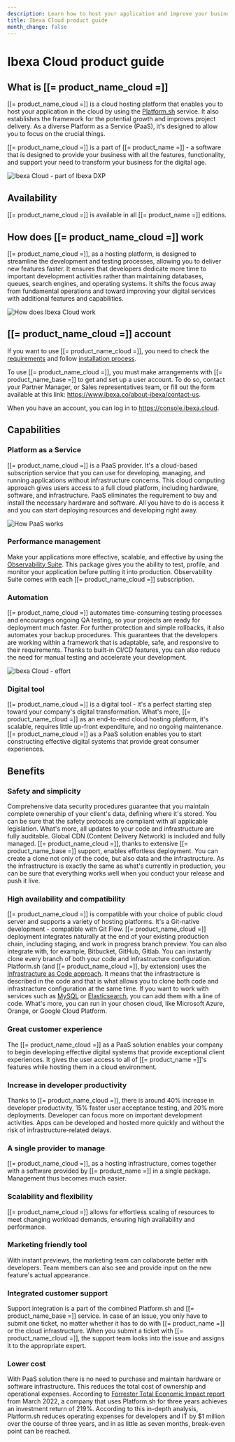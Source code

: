 ```yaml
---
description: Learn how to host your application and improve your business processess by using Ibexa Cloud hosting platform.
title: Ibexa Cloud product guide
month_change: false
---
```


# Ibexa Cloud product guide

## What is [[= product_name_cloud =]]

[[= product_name_cloud =]] is a cloud hosting platform that enables you to host your application in the cloud by using the [Platform.sh](https://platform.sh/) service.
It also establishes the framework for the potential growth and improves project delivery.
As a diverse Platform as a Service (PaaS), it's designed to allow you to focus on the crucial things.

[[= product_name_cloud =]] is a part of [[= product_name =]] - a software that is designed to provide your business with all the features, functionality, and support your need to transform your business for the digital age.

![Ibexa Cloud - part of Ibexa DXP](ibexa_cloud_dxp.png)

## Availability

[[= product_name_cloud =]] is available in all [[= product_name =]] editions.

## How does [[= product_name_cloud =]] work

[[= product_name_cloud =]], as a hosting platform, is designed to streamline the development and testing processes, allowing you to deliver new features faster.
It ensures that developers dedicate more time to important development activities rather than maintaining databases, queues, search engines, and operating systems.
It shifts the focus away from fundamental operations and toward improving your digital services with additional features and capabilities.

![How does Ibexa Cloud work](ibexa_cloud.png)

## [[= product_name_cloud =]] account

If you want to use [[= product_name_cloud =]], you need to check the [requirements](requirements.md#ibexa-cloud-requirements-and-setup) and follow [installation process](install_on_ibexa_cloud.md).

To use [[= product_name_cloud =]], you must make arrangements with [[= product_name_base =]] to get and set up a user account.
To do so, contact your Partner Manager, or Sales representatives team, or fill out the form available at this link: https://www.ibexa.co/about-ibexa/contact-us.

When you have an account, you can log in to https://console.ibexa.cloud.

## Capabilities

### Platform as a Service

[[= product_name_cloud =]] is a PaaS provider.
It's a cloud-based subscription service that you can use for developing, managing, and running applications without infrastructure concerns.
This cloud computing approach gives users access to a full cloud platform, including hardware, software, and infrastructure.
PaaS eliminates the requirement to buy and install the necessary hardware and software.
All you have to do is access it and you can start deploying resources and developing right away.

![How PaaS works](how_paas_works.png)

### Performance management

Make your applications more effective, scalable, and effective by using the [Observability Suite](https://platform.sh/features/observability-suite/).
This package gives you the ability to test, profile, and monitor your application before putting it into production.
Observability Suite comes with each [[= product_name_cloud =]] subscription.

### Automation

[[= product_name_cloud =]] automates time-consuming testing processes and encourages ongoing QA testing, so your projects are ready for deployment much faster.
For further protection and simple rollbacks, it also automates your backup procedures.
This guarantees that the developers are working within a framework that is adaptable, safe, and responsive to their requirements.
Thanks to built-in CI/CD features, you can also reduce the need for manual testing and accelerate your development.

![Ibexa Cloud - effort](ibexa_cloud_effort.png)

### Digital tool

[[= product_name_cloud =]] is a digital tool - it's a perfect starting step toward your company's digital transformation.
What's more, [[= product_name_cloud =]] as an end-to-end cloud hosting platform, it's scalable, requires little up-front expenditure, and no ongoing maintenance.
[[= product_name_cloud =]] as a PaaS solution enables you to start constructing effective digital systems that provide great consumer experiences.

## Benefits

### Safety and simplicity

Comprehensive data security procedures guarantee that you maintain complete ownership of your client's data, defining where it's stored.
You can be sure that the safety protocols are compliant with all applicable legislation.
What's more, all updates to your code and infrastructure are fully auditable.
Global CDN (Content Delivery Network) is included and fully managed.
[[= product_name_cloud =]], thanks to extensive [[= product_name_base =]] support, enables effortless deployment.
You can create a clone not only of the code, but also data and the infrastructure.
As the infrastructure is exactly the same as what's currently in production, you can be sure that everything works well when you conduct your release and push it live.

### High availability and compatibility

[[= product_name_cloud =]] is compatible with your choice of public cloud server and supports a variety of hosting platforms.
It's a Git-native development - compatible with Git Flow.
[[= product_name_cloud =]] deployment integrates naturally at the end of your existing production chain, including staging, and work in progress branch preview.
You can also integrate with, for example, Bitbucket, GitHub, Gitlab.
You can instantly clone every branch of both your code and infrastructure configuration.
Platform.sh (and [[= product_name_cloud =]], by extension) uses the [Infrastracture as Code approach](https://docs.platform.sh/learn/overview.html#infrastructure-as-code).
It means that the infrastracture is described in the code and that is what allows you to clone both code and infrastracture configuration at the same time.
If you want to work with services such as [MySQL](https://docs.platform.sh/add-services/mysql.html) or [Elasticsearch](https://docs.platform.sh/add-services/elasticsearch.html), you can add them with a line of code.
What's more, you can run in your chosen cloud, like Microsoft Azure, Orange, or Google Cloud Platform.

### Great customer experience

The [[= product_name_cloud =]] as a PaaS solution enables your company to begin developing effective digital systems that provide exceptional client experiences.
It gives the user access to all of [[= product_name =]]'s features while hosting them in a cloud environment.

### Increase in developer productivity

Thanks to [[= product_name_cloud =]], there is around 40% increase in developer productivity, 15% faster user acceptance testing, and 20% more deployments.
Developer can focus more on important development activities.
Apps can be developed and hosted more quickly and without the risk of infrastructure-related delays.

### A single provider to manage

[[= product_name_cloud =]], as a hosting infrastructure, comes together with a software provided by [[= product_name =]] in a single package.
Management thus becomes much easier.

### Scalability and flexibility

[[= product_name_cloud =]] allows for effortless scaling of resources to meet changing workload demands, ensuring high availability and performance.

### Marketing friendly tool

With instant previews, the marketing team can collaborate better with developers.
Team members can also see and provide input on the new feature's actual appearance.

### Integrated customer support

Support integration is a part of the combined Platform.sh and [[= product_name_base =]] service.
In case of an issue, you only have to submit one ticket, no matter whether it has to do with [[= product_name =]] or the cloud infrastructure.
When you submit a ticket with [[= product_name_cloud =]], the support team looks into the issue and assigns it to the appropriate expert.

### Lower cost

With PaaS solution there is no need to purchase and maintain hardware or software infrastructure. This reduces the total cost of ownership and operational expenses.
According to [Forrester Total Economic Impact report](https://platform.sh/blog/platform-sh-drives-meaningful-cost-savings/) from March 2022, a company that uses Platform.sh for three years achieves an investment return of 219%.
According to this in-depth analysis, Platform.sh reduces operating expenses for developers and IT by $1 million over the course of three years, and in as little as seven months, break-even point can be reached.
